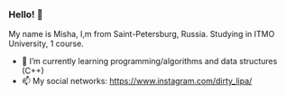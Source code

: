 ### Hello! 👋

My name is Misha, I,m from Saint-Petersburg, Russia. Studying in ITMO University, 1 course.

- 🌱 I’m currently learning programming/algorithms and data structures (C++)
- 📫 My social networks:
    https://www.instagram.com/dirty_lipa/
